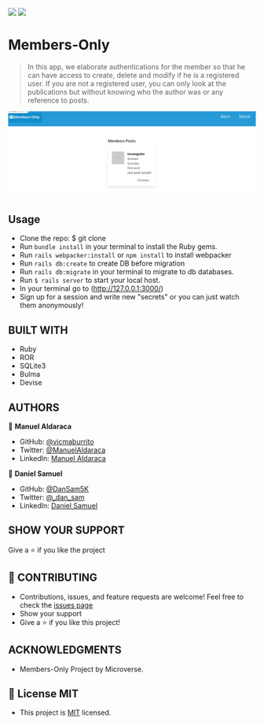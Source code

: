 ![](https://img.shields.io/badge/Microverse-blueviolet) ![](<https://img.shields.io/badge/-Ruby-rgb(199%2C%2032%2C%2039)?style=plastic&logo=ruby>)

# Members-Only

> In this app, we elaborate authentications for the member so that he can have access to create, delete and modify if he is a registered user. If you are not a registered user, you can only look at the publications but without knowing who the author was or any reference to posts.

![screenshot](app/assets/images/memebrsonly.png)


## Usage 

- Clone the repo: $ git clone
- Run `bundle install`  in your terminal to install the Ruby gems.
- Run `rails webpacker:install` or `npm install` to install webpacker
- Run `rails db:create` to create DB before migration
- Run `rails db:migrate`  in your terminal to migrate to db databases.
- Run `$ rails server` to start your local host.
- In your terminal go to (http://127.0.0.1:3000/) 
- Sign up for a session and write new "secrets" or you can just watch them anonymously!

## BUILT WITH

- Ruby
- ROR 
- SQLite3
- Bulma
- Devise

## AUTHORS

👤 **Manuel Aldaraca**

- GitHub: [@vicmaburrito](https://github.com/vicmaburrito)
- Twitter: [@ManuelAldaraca](https://twitter.com/ManuelAldaraca)
- LinkedIn: [Manuel Aldaraca](https://www.linkedin.com/in/manuelaldaraca/)

👤 **Daniel Samuel**

- GitHub: [@DanSam5K ](https://github.com/DanSam5K)
- Twitter: [@_dan_sam](https://twitter.com/_dan_sam)
- LinkedIn: [Daniel Samuel](https://www.linkedin.com/)

## SHOW YOUR SUPPORT
Give a ⭐️ if you like the project

## 🤝 CONTRIBUTING
- Contributions, issues, and feature requests are welcome!
Feel free to check the [issues page](https://github.com/DanSam5K/members-only/issues) 
- Show your support
- Give a ⭐️ if you like this project!



## ACKNOWLEDGMENTS

- Members-Only Project by Microverse.

## 📝 License MIT
- This project is [MIT](https://github.com/git/git-scm.com/blob/main/MIT-LICENSE.txt) licensed.
